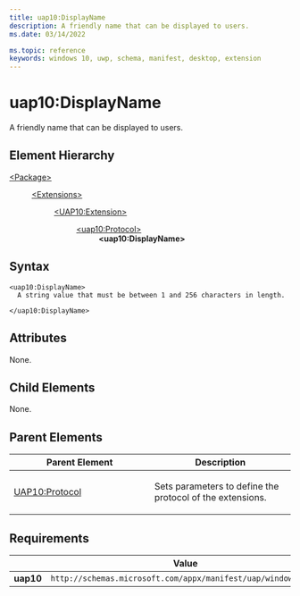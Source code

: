 ```yaml
---
title: uap10:DisplayName
description: A friendly name that can be displayed to users.
ms.date: 03/14/2022

ms.topic: reference
keywords: windows 10, uwp, schema, manifest, desktop, extension 
---
```


# uap10:DisplayName

A friendly name that can be displayed to users.

## Element Hierarchy
<dl>
<dt><a href="element-package.md">&lt;Package&gt;</a></dt>
<dd>
<dl>
<dt><a href="element-1-extensions.md">&lt;Extensions&gt;</a></dt>
<dd>
<dl>
<dt><a href="element-uap10-package-extension.md">&lt;UAP10:Extension&gt;</a></dt>
<dd>
<dl>
<dt><a href="element-uap10-protocol.md">&lt;uap10:Protocol&gt;</a></dt>
<dd><b>&lt;uap10:DisplayName&gt;</b></dd>
</dl>
</dd>
</dl>
</dd>
</dl>
</dd>
</dl>
</dd>
</dl>
</dd>
</dl>

## Syntax
```syntax
<uap10:DisplayName>
  A string value that must be between 1 and 256 characters in length.

</uap10:DisplayName>
```


## Attributes

None.

## Child Elements

None.

## Parent Elements

<table>
<colgroup>
<col width="50%" />
<col width="50%" />
</colgroup>
<thead>
<tr class="header">
<th>Parent Element</th>
<th>Description</th>
</tr>
</thead>
<tbody>
<tr class="odd">
<td><a href="link.md">UAP10:Protocol</a> </td>
<td><p>Sets parameters to define the protocol of the extensions.</p></td>
</tr>
</tbody>
</table>

## Requirements
|   | Value |
|--|--|
| **uap10** | `http://schemas.microsoft.com/appx/manifest/uap/windows10/10` |
